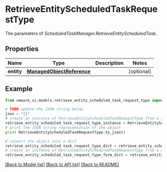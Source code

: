 # RetrieveEntityScheduledTaskRequestType

The parameters of *ScheduledTaskManager.RetrieveEntityScheduledTask*. 

## Properties
Name | Type | Description | Notes
------------ | ------------- | ------------- | -------------
**entity** | [**ManagedObjectReference**](ManagedObjectReference.md) |  | [optional] 

## Example

```python
from vmware_vi.models.retrieve_entity_scheduled_task_request_type import RetrieveEntityScheduledTaskRequestType

# TODO update the JSON string below
json = "{}"
# create an instance of RetrieveEntityScheduledTaskRequestType from a JSON string
retrieve_entity_scheduled_task_request_type_instance = RetrieveEntityScheduledTaskRequestType.from_json(json)
# print the JSON string representation of the object
print RetrieveEntityScheduledTaskRequestType.to_json()

# convert the object into a dict
retrieve_entity_scheduled_task_request_type_dict = retrieve_entity_scheduled_task_request_type_instance.to_dict()
# create an instance of RetrieveEntityScheduledTaskRequestType from a dict
retrieve_entity_scheduled_task_request_type_form_dict = retrieve_entity_scheduled_task_request_type.from_dict(retrieve_entity_scheduled_task_request_type_dict)
```
[[Back to Model list]](../README.md#documentation-for-models) [[Back to API list]](../README.md#documentation-for-api-endpoints) [[Back to README]](../README.md)


